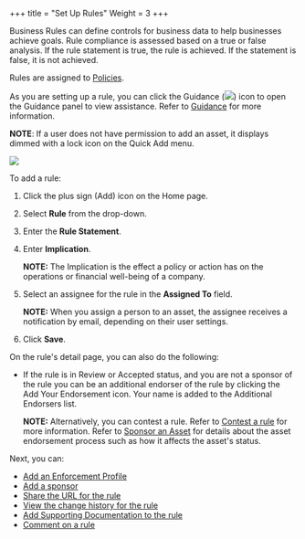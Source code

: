 +++
title = "Set Up Rules"
Weight = 3
+++


Business Rules can define controls for business data to help businesses
achieve goals. Rule compliance is assessed based on a true or false
analysis. If the rule statement is true, the rule is achieved. If the
statement is false, it is not achieved.

Rules are assigned to [Policies](Set%20Up%20Policies.htm).

As you are setting up a rule, you can click the Guidance
(![](Resources/Images/Guidance%20Icon.png)) icon to open the Guidance
panel to view assistance. Refer to [Guidance](Guidance.htm) for more
information.

**NOTE**: If a user does not have permission to add an asset, it
displays dimmed with a lock icon on the Quick Add menu.

![](Resources/Images/DitheredPermissionsIcons.PNG)

To add a rule:

1.  Click the plus sign (Add) icon on the Home page.
2.  Select **Rule** from the drop-down.

3.  Enter the **Rule Statement**.
4.  Enter **Implication**.

    **NOTE:** The Implication is the effect a policy or action has on
    the operations or financial well-being of a company.

5.  Select an assignee for the rule in the **Assigned To** field.

    **NOTE:** When you assign a person to an asset, the assignee
    receives a notification by email, depending on their user settings.

6.  Click **Save**.

On the rule's detail page, you can also do the following:

-   If the rule is in Review or Accepted status, and you are not a
    sponsor of the rule you can be an additional endorser of the rule by
    clicking the Add Your Endorsement icon. Your name is added to the
    Additional Endorsers list.

    **NOTE:** Alternatively, you can contest a rule. Refer to [Contest a
    rule](Contest%20an%20Asset%20Non-sponsors.htm) for more information.
    Refer to [Sponsor an Asset](Sponsor%20an%20Asset.htm) for details
    about the asset endorsement process such as how it affects the
    asset's status.

Next, you can:

-   [Add an Enforcement Profile](enforcementProfiles.htm)
-   [Add a sponsor](Add%20a%20Sponsor%20to%20an%20Asset.htm)
-   [Share the URL for the rule](Share%20URLs%20for%20Assets.htm)
-   [View the change history for the
    rule](View%20Change%20History%20for%20Assets.htm)
-   [Add Supporting Documentation to the
    rule](Add%20Supporting%20Doc.htm)
-   [Comment on a rule](Comment%20on%20an%20Asset.htm)
